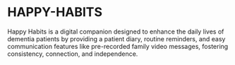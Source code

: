 # HAPPY-HABITS
Happy Habits is a digital companion designed to enhance the daily lives of dementia patients by providing a patient diary, routine reminders, and easy communication features like pre-recorded family video messages, fostering consistency, connection, and independence.
